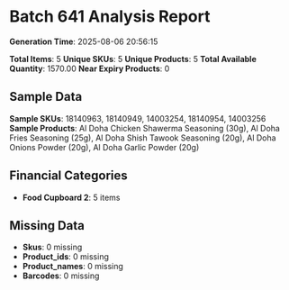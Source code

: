 # Batch 641 Analysis Report

**Generation Time**: 2025-08-06 20:56:15

**Total Items**: 5
**Unique SKUs**: 5
**Unique Products**: 5
**Total Available Quantity**: 1570.00
**Near Expiry Products**: 0

## Sample Data
**Sample SKUs**: 18140963, 18140949, 14003254, 18140954, 14003256
**Sample Products**: Al Doha Chicken Shawerma Seasoning (30g), Al Doha Fries Seasoning (25g), Al Doha Shish Tawook Seasoning (20g), Al Doha Onions Powder (20g), Al Doha Garlic Powder (20g)

## Financial Categories
- **Food Cupboard 2**: 5 items

## Missing Data
- **Skus**: 0 missing
- **Product_ids**: 0 missing
- **Product_names**: 0 missing
- **Barcodes**: 0 missing
